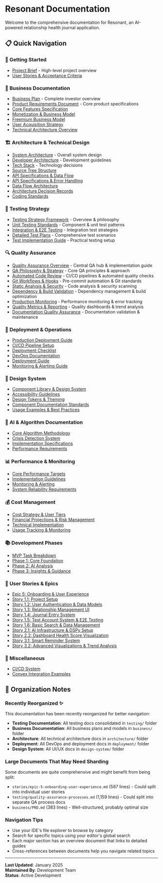 # Resonant Documentation

Welcome to the comprehensive documentation for Resonant, an AI-powered relationship health journal application.

## 📋 Quick Navigation

### 🚀 **Getting Started**
- [Project Brief](project-brief.md) - High-level project overview
- [User Stories & Acceptance Criteria](user-stories-and-acceptance-criteria.md)

### 💼 **Business Documentation**
- [Business Plan](business/BizPlan.md) - Complete investor overview
- [Product Requirements Document](business/PRD.md) - Core product specifications
- [Core Features Specification](business/core_features_specification.md)
- [Monetization & Business Model](business/monetization_business_model.md)
- [Freemium Business Model](business/freemium-business-model-implementation.md)
- [User Acquisition Strategy](business/user_acquisition_strategy.md)
- [Technical Architecture Overview](business/technical_architecture_overview.md)

### 🏗️ **Architecture & Technical Design**
- [System Architecture](architecture/system-architecture.md) - Overall system design
- [Developer Architecture](architecture/developer-architecture.md) - Development guidelines
- [Tech Stack](architecture/tech-stack.md) - Technology decisions
- [Source Tree Structure](architecture/source-tree.md)
- [API Specifications & Data Flow](architecture/api-specifications-and-data-flow.md)
- [API Specifications & Error Handling](architecture/api-specifications-and-error-handling.md)
- [Data Flow Architecture](architecture/data-flow-architecture.md)
- [Architecture Decision Records](architecture/architecture-decision-records.md)
- [Coding Standards](architecture/coding-standards.md)

### 🧪 **Testing Strategy**
- [Testing Strategy Framework](testing/testing-strategy-framework.md) - Overview & philosophy
- [Unit Testing Standards](testing/unit-testing-standards.md) - Component & unit test patterns
- [Integration & E2E Testing](testing/integration-e2e-testing.md) - Integration test strategies
- [Detailed Test Plans](testing/detailed-test-plans.md) - Comprehensive test scenarios
- [Test Implementation Guide](testing/test-implementation-guide.md) - Practical testing setup

### 🔍 **Quality Assurance**
- [Quality Assurance Overview](testing/quality-assurance-processes.md) - Central QA hub & implementation guide
- [QA Philosophy & Strategy](testing/qa-philosophy-and-strategy.md) - Core QA principles & approach
- [Automated Code Review](testing/automated-code-review.md) - CI/CD pipelines & automated quality checks
- [Git Workflows & Hooks](testing/git-workflows-and-hooks.md) - Pre-commit automation & Git standards
- [Static Analysis & Security](testing/static-analysis-and-security.md) - Code analysis & security scanning
- [Dependency & Build Validation](testing/dependency-and-build-validation.md) - Dependency management & build optimization
- [Production Monitoring](testing/production-monitoring.md) - Performance monitoring & error tracking
- [Quality Metrics & Reporting](testing/quality-metrics-and-reporting.md) - Quality dashboards & trend analysis
- [Documentation Quality Assurance](testing/documentation-quality-assurance.md) - Documentation validation & maintenance

### 🚢 **Deployment & Operations**
- [Production Deployment Guide](deployment/production-deployment-guide.md)
- [CI/CD Pipeline Setup](deployment/ci-cd-pipeline-setup.md)
- [Deployment Checklist](deployment/deployment-checklist.md)
- [DevOps Documentation](deployment/deployment-devops-documentation.md)
- [Deployment Guide](deployment/deployment-guide.md)
- [Monitoring & Alerting Guide](deployment/monitoring-alerting-guide.md)

### 🎨 **Design System**
- [Component Library & Design System](design-system/component-library-design-system.md)
- [Accessibility Guidelines](design-system/accessibility-guidelines.md)
- [Design Tokens & Theming](design-system/design-tokens-theming.md)
- [Component Documentation Standards](design-system/component-documentation-standards.md)
- [Usage Examples & Best Practices](design-system/usage-examples-best-practices.md)

### 🧠 **AI & Algorithm Documentation**
- [Core Algorithm Methodology](algorithm-ai/core-algorithm-methodology.md)
- [Crisis Detection System](algorithm-ai/crisis-detection-system.md)
- [Implementation Specifications](algorithm-ai/implementation-specifications.md)
- [Performance Requirements](algorithm-ai/performance-requirements.md)

### 📊 **Performance & Monitoring**
- [Core Performance Targets](performance/core-performance-targets.md)
- [Implementation Guidelines](performance/implementation-guidelines.md)
- [Monitoring & Alerting](performance/monitoring-and-alerting.md)
- [System Reliability Requirements](performance/system-reliability-requirements.md)

### 💰 **Cost Management**
- [Cost Strategy & User Tiers](cost-management/cost_strategy_and_user_tiers.md)
- [Financial Projections & Risk Management](cost-management/financial_projections_and_risk_management.md)
- [Technical Implementation](cost-management/technical_implementation.md)
- [Usage Tracking & Monitoring](cost-management/usage_tracking_and_monitoring.md)

### 📚 **Development Phases**
- [MVP Task Breakdown](development/mvp_task_breakdown.md)
- [Phase 1: Core Foundation](development/phase1_core_foundation.md)
- [Phase 2: AI Analysis](development/phase2_ai_analysis.md)
- [Phase 3: Insights & Guidance](development/phase3_insights_guidance.md)

### 📖 **User Stories & Epics**
- [Epic 5: Onboarding & User Experience](stories/epic-5-onboarding-user-experience.md)
- [Story 1.1: Project Setup](stories/1.1.project-setup.md)
- [Story 1.2: User Authentication & Data Models](stories/1.2.user-authentication-data-models.md)
- [Story 1.3: Relationship Management UI](stories/1.3.relationship-management-ui.md)
- [Story 1.4: Journal Entry System](stories/1.4.journal-entry-system.md)
- [Story 1.5: Test Account System & E2E Testing](stories/1.5.test-account-system-e2e-testing.md)
- [Story 1.6: Basic Search & Data Management](stories/1.6.basic-search-data-management.md)
- [Story 2.1: AI Infrastructure & DSPy Setup](stories/2.1.ai-infrastructure-dspy-setup.md)
- [Story 2.2: Dashboard Health Score Visualization](stories/2.2.dashboard-health-score-visualization.md)
- [Story 3.1: Smart Reminder System](stories/3.1.smart-reminder-system.md)
- [Story 3.2: Advanced Visualizations & Trend Analysis](stories/3.2.advanced-visualizations-trend-analysis.md)

### 🔧 **Miscellaneous**
- [CI/CD System](CI-CD-SYSTEM.md)
- [Convex Integration Examples](convex-integration-examples.md)

## 📁 **Organization Notes**

### Recently Reorganized ✨
This documentation has been recently reorganized for better navigation:

- **Testing Documentation**: All testing docs consolidated in `testing/` folder
- **Business Documentation**: All business plans and models in `business/` folder  
- **Architecture**: All technical architecture docs in `architecture/` folder
- **Deployment**: All DevOps and deployment docs in `deployment/` folder
- **Design System**: All UI/UX docs in `design-system/` folder

### **Large Documents That May Need Sharding**
Some documents are quite comprehensive and might benefit from being split:

- `stories/epic-5-onboarding-user-experience.md` (587 lines) - Could split into individual user stories
- `testing/quality-assurance-processes.md` (1,159 lines) - Could split into separate QA process docs
- `business/PRD.md` (383 lines) - Well-structured, probably optimal size

### **Navigation Tips**
- Use your IDE's file explorer to browse by category
- Search for specific topics using your editor's global search
- Each major section has an overview document that links to detailed guides
- Cross-references between documents help you navigate related topics

---

**Last Updated**: January 2025  
**Maintained By**: Development Team  
**Status**: Active Development